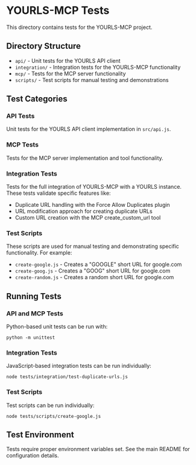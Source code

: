 # YOURLS-MCP Tests

This directory contains tests for the YOURLS-MCP project.

## Directory Structure

- `api/` - Unit tests for the YOURLS API client
- `integration/` - Integration tests for the YOURLS-MCP functionality
- `mcp/` - Tests for the MCP server functionality
- `scripts/` - Test scripts for manual testing and demonstrations

## Test Categories

### API Tests
Unit tests for the YOURLS API client implementation in `src/api.js`.

### MCP Tests
Tests for the MCP server implementation and tool functionality.

### Integration Tests
Tests for the full integration of YOURLS-MCP with a YOURLS instance.
These tests validate specific features like:
- Duplicate URL handling with the Force Allow Duplicates plugin
- URL modification approach for creating duplicate URLs
- Custom URL creation with the MCP create_custom_url tool

### Test Scripts
These scripts are used for manual testing and demonstrating specific functionality.
For example:
- `create-google.js` - Creates a "GOOGLE" short URL for google.com
- `create-goog.js` - Creates a "GOOG" short URL for google.com
- `create-random.js` - Creates a random short URL for google.com

## Running Tests

### API and MCP Tests
Python-based unit tests can be run with:
```
python -m unittest
```

### Integration Tests
JavaScript-based integration tests can be run individually:
```
node tests/integration/test-duplicate-urls.js
```

### Test Scripts
Test scripts can be run individually:
```
node tests/scripts/create-google.js
```

## Test Environment
Tests require proper environment variables set. See the main README for configuration details.